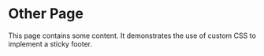 # Other Page

This page contains some content. It demonstrates the use of custom CSS to implement a sticky footer.
